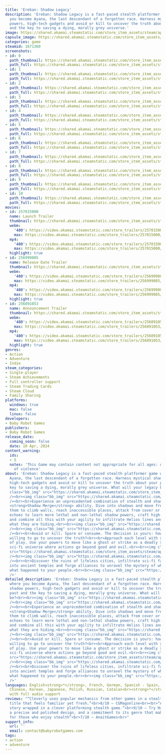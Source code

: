```yaml
---
title: 'Ereban: Shadow Legacy'
description: 'Ereban: Shadow Legacy is a fast-paced stealth platformer game where
  you become Ayana, the last descendant of a forgotten race. Harness mystical shadow
  powers, high-tech gadgets and avoid or kill to uncover the truth about your past
  and the key to saving a dying, morally grey universe.'
image: https://shared.akamai.steamstatic.com/store_item_assets/steam/apps/1671360/header.jpg?t=1733394762
capsule_image: https://shared.akamai.steamstatic.com/store_item_assets/steam/apps/1671360/capsule_231x87.jpg?t=1733394762
categories: game
steamid: 1671360
screenshots:
- id: 0
  path_thumbnail: https://shared.akamai.steamstatic.com/store_item_assets/steam/apps/1671360/ss_a5880be3879b0df8a23de4f4f97b9fa60cdebba2.600x338.jpg?t=1733394762
  path_full: https://shared.akamai.steamstatic.com/store_item_assets/steam/apps/1671360/ss_a5880be3879b0df8a23de4f4f97b9fa60cdebba2.1920x1080.jpg?t=1733394762
- id: 1
  path_thumbnail: https://shared.akamai.steamstatic.com/store_item_assets/steam/apps/1671360/ss_5078829cffdf48ffc10d7d435b1de33fa134afb1.600x338.jpg?t=1733394762
  path_full: https://shared.akamai.steamstatic.com/store_item_assets/steam/apps/1671360/ss_5078829cffdf48ffc10d7d435b1de33fa134afb1.1920x1080.jpg?t=1733394762
- id: 2
  path_thumbnail: https://shared.akamai.steamstatic.com/store_item_assets/steam/apps/1671360/ss_8f0eb27e11618e7e2ffe72c9f094dc72c65ec065.600x338.jpg?t=1733394762
  path_full: https://shared.akamai.steamstatic.com/store_item_assets/steam/apps/1671360/ss_8f0eb27e11618e7e2ffe72c9f094dc72c65ec065.1920x1080.jpg?t=1733394762
- id: 3
  path_thumbnail: https://shared.akamai.steamstatic.com/store_item_assets/steam/apps/1671360/ss_f67feac0291523ea3b6c458c979d0f6b15475299.600x338.jpg?t=1733394762
  path_full: https://shared.akamai.steamstatic.com/store_item_assets/steam/apps/1671360/ss_f67feac0291523ea3b6c458c979d0f6b15475299.1920x1080.jpg?t=1733394762
- id: 4
  path_thumbnail: https://shared.akamai.steamstatic.com/store_item_assets/steam/apps/1671360/ss_6366efd27a5b9d9401846d061f8fcec14ab1b5e6.600x338.jpg?t=1733394762
  path_full: https://shared.akamai.steamstatic.com/store_item_assets/steam/apps/1671360/ss_6366efd27a5b9d9401846d061f8fcec14ab1b5e6.1920x1080.jpg?t=1733394762
- id: 5
  path_thumbnail: https://shared.akamai.steamstatic.com/store_item_assets/steam/apps/1671360/ss_dbd130e5c9dbb3e85a22ef4b556c4d6275d7beb6.600x338.jpg?t=1733394762
  path_full: https://shared.akamai.steamstatic.com/store_item_assets/steam/apps/1671360/ss_dbd130e5c9dbb3e85a22ef4b556c4d6275d7beb6.1920x1080.jpg?t=1733394762
- id: 6
  path_thumbnail: https://shared.akamai.steamstatic.com/store_item_assets/steam/apps/1671360/ss_b6ce8d5499914e1ffc2e0dcaed3652625f9f2388.600x338.jpg?t=1733394762
  path_full: https://shared.akamai.steamstatic.com/store_item_assets/steam/apps/1671360/ss_b6ce8d5499914e1ffc2e0dcaed3652625f9f2388.1920x1080.jpg?t=1733394762
- id: 7
  path_thumbnail: https://shared.akamai.steamstatic.com/store_item_assets/steam/apps/1671360/ss_8fce33ab29105615bc6ce1bf42385338d20d9a43.600x338.jpg?t=1733394762
  path_full: https://shared.akamai.steamstatic.com/store_item_assets/steam/apps/1671360/ss_8fce33ab29105615bc6ce1bf42385338d20d9a43.1920x1080.jpg?t=1733394762
- id: 8
  path_thumbnail: https://shared.akamai.steamstatic.com/store_item_assets/steam/apps/1671360/ss_b171b1bdab4a7a43b0d9dce10e4f4168360c5c9e.600x338.jpg?t=1733394762
  path_full: https://shared.akamai.steamstatic.com/store_item_assets/steam/apps/1671360/ss_b171b1bdab4a7a43b0d9dce10e4f4168360c5c9e.1920x1080.jpg?t=1733394762
- id: 9
  path_thumbnail: https://shared.akamai.steamstatic.com/store_item_assets/steam/apps/1671360/ss_9df3dfe1a99331317e2f3e36bf60c839670d9ee5.600x338.jpg?t=1733394762
  path_full: https://shared.akamai.steamstatic.com/store_item_assets/steam/apps/1671360/ss_9df3dfe1a99331317e2f3e36bf60c839670d9ee5.1920x1080.jpg?t=1733394762
- id: 10
  path_thumbnail: https://shared.akamai.steamstatic.com/store_item_assets/steam/apps/1671360/ss_2d163e60458c8d6502ce7aa3b89a3f759977e431.600x338.jpg?t=1733394762
  path_full: https://shared.akamai.steamstatic.com/store_item_assets/steam/apps/1671360/ss_2d163e60458c8d6502ce7aa3b89a3f759977e431.1920x1080.jpg?t=1733394762
movies:
- id: 257015000
  name: Launch Trailer
  thumbnail: https://shared.akamai.steamstatic.com/store_item_assets/steam/apps/257015000/movie.293x165.jpg?t=1712756763
  webm:
    '480': https://video.akamai.steamstatic.com/store_trailers/257015000/movie480_vp9.webm?t=1712756763
    max: https://video.akamai.steamstatic.com/store_trailers/257015000/movie_max_vp9.webm?t=1712756763
  mp4:
    '480': https://video.akamai.steamstatic.com/store_trailers/257015000/movie480.mp4?t=1712756763
    max: https://video.akamai.steamstatic.com/store_trailers/257015000/movie_max.mp4?t=1712756763
  highlight: true
- id: 256999085
  name: Release Date Trailer
  thumbnail: https://shared.akamai.steamstatic.com/store_item_assets/steam/apps/256999085/movie.293x165.jpg?t=1710355694
  webm:
    '480': https://video.akamai.steamstatic.com/store_trailers/256999085/movie480_vp9.webm?t=1710355694
    max: https://video.akamai.steamstatic.com/store_trailers/256999085/movie_max_vp9.webm?t=1710355694
  mp4:
    '480': https://video.akamai.steamstatic.com/store_trailers/256999085/movie480.mp4?t=1710355694
    max: https://video.akamai.steamstatic.com/store_trailers/256999085/movie_max.mp4?t=1710355694
  highlight: true
- id: 256891053
  name: Announcement Trailer
  thumbnail: https://shared.akamai.steamstatic.com/store_item_assets/steam/apps/256891053/movie.293x165.jpg?t=1706805692
  webm:
    '480': https://video.akamai.steamstatic.com/store_trailers/256891053/movie480_vp9.webm?t=1706805692
    max: https://video.akamai.steamstatic.com/store_trailers/256891053/movie_max_vp9.webm?t=1706805692
  mp4:
    '480': https://video.akamai.steamstatic.com/store_trailers/256891053/movie480.mp4?t=1706805692
    max: https://video.akamai.steamstatic.com/store_trailers/256891053/movie_max.mp4?t=1706805692
  highlight: true
genres:
- Action
- Adventure
- Indie
steam_categories:
- Single-player
- Steam Achievements
- Full controller support
- Steam Trading Cards
- Steam Cloud
- Family Sharing
platforms:
  windows: true
  mac: false
  linux: false
developers:
- Baby Robot Games
publishers:
- Baby Robot Games
release_date:
  coming_soon: false
  date: 10 Apr, 2024
content_warning:
  ids:
  - 5
  notes: 'This Game may contain content not appropriate for all ages: occasional use
    of violence'
about: 'Ereban: Shadow Legacy is a fast-paced stealth platformer game where you become
  Ayana, the last descendant of a forgotten race. Harness mystical shadow powers,
  high-tech gadgets and avoid or kill to uncover the truth about your past and the
  key to saving a dying, morally grey universe. What will your legacy be?<br><br><img
  class="bb_img" src="https://shared.akamai.steamstatic.com/store_item_assets/steam/apps/1671360/extras/st_1_oneShadows.png?t=1733394762"
  /><br><img class="bb_img" src="https://shared.akamai.steamstatic.com/store_item_assets/steam/apps/1671360/extras/1SM.gif?t=1733394762"
  /><br><br>Experience an unprecedented combination of stealth and shadows with the
  <strong>Shadow Merge</strong> ability. Dive into shadows and move freely through
  them to climb walls, reach inaccessible places, attack from cover or advance unseen.<br><br>Absorb
  echoes to learn more lethal and non-lethal shadow powers, craft high-tech gadgets,
  and combine all this with your agility to infiltrate Helios lines and investigate
  what they are hiding.<br><br><img class="bb_img" src="https://shared.akamai.steamstatic.com/store_item_assets/steam/apps/1671360/extras/st_3_yourWay.png?t=1733394762"
  /><br><img class="bb_img" src="https://shared.akamai.steamstatic.com/store_item_assets/steam/apps/1671360/extras/2WAY.gif?t=1733394762"
  /><br><br>Avoid or kill. Spare or consume. The decision is yours: how far are you
  willing to go to uncover the truth?<br><br>Approach each level with your own style
  of play. Use your powers to move like a ghost or strike as a deadly shadow in this
  sci-fi universe where actions go beyond good and evil.<br><br><img class="bb_img"
  src="https://shared.akamai.steamstatic.com/store_item_assets/steam/apps/1671360/extras/st_5_explore.png?t=1733394762"
  /><br><img class="bb_img" src="https://shared.akamai.steamstatic.com/store_item_assets/steam/apps/1671360/extras/3WORLD.gif?t=1733394762"
  /><br><br>Discover the ruins of lifeless cities, infiltrate sci-fi facilities carved
  into ancient temples and forge alliances to unravel the mystery of who you are and
  what happened to your people.<br><br><img class="bb_img" src="https://shared.akamai.steamstatic.com/store_item_assets/steam/apps/1671360/extras/separator_light.png?t=1733394762"
  />'
detailed_description: 'Ereban: Shadow Legacy is a fast-paced stealth platformer game
  where you become Ayana, the last descendant of a forgotten race. Harness mystical
  shadow powers, high-tech gadgets and avoid or kill to uncover the truth about your
  past and the key to saving a dying, morally grey universe. What will your legacy
  be?<br><br><img class="bb_img" src="https://shared.akamai.steamstatic.com/store_item_assets/steam/apps/1671360/extras/st_1_oneShadows.png?t=1733394762"
  /><br><img class="bb_img" src="https://shared.akamai.steamstatic.com/store_item_assets/steam/apps/1671360/extras/1SM.gif?t=1733394762"
  /><br><br>Experience an unprecedented combination of stealth and shadows with the
  <strong>Shadow Merge</strong> ability. Dive into shadows and move freely through
  them to climb walls, reach inaccessible places, attack from cover or advance unseen.<br><br>Absorb
  echoes to learn more lethal and non-lethal shadow powers, craft high-tech gadgets,
  and combine all this with your agility to infiltrate Helios lines and investigate
  what they are hiding.<br><br><img class="bb_img" src="https://shared.akamai.steamstatic.com/store_item_assets/steam/apps/1671360/extras/st_3_yourWay.png?t=1733394762"
  /><br><img class="bb_img" src="https://shared.akamai.steamstatic.com/store_item_assets/steam/apps/1671360/extras/2WAY.gif?t=1733394762"
  /><br><br>Avoid or kill. Spare or consume. The decision is yours: how far are you
  willing to go to uncover the truth?<br><br>Approach each level with your own style
  of play. Use your powers to move like a ghost or strike as a deadly shadow in this
  sci-fi universe where actions go beyond good and evil.<br><br><img class="bb_img"
  src="https://shared.akamai.steamstatic.com/store_item_assets/steam/apps/1671360/extras/st_5_explore.png?t=1733394762"
  /><br><img class="bb_img" src="https://shared.akamai.steamstatic.com/store_item_assets/steam/apps/1671360/extras/3WORLD.gif?t=1733394762"
  /><br><br>Discover the ruins of lifeless cities, infiltrate sci-fi facilities carved
  into ancient temples and forge alliances to unravel the mystery of who you are and
  what happened to your people.<br><br><img class="bb_img" src="https://shared.akamai.steamstatic.com/store_item_assets/steam/apps/1671360/extras/separator_light.png?t=1733394762"
  />'
languages: English<strong>*</strong>, French, German, Spanish - Spain, Simplified
  Chinese, Korean, Japanese, Polish, Russian, Catalan<br><strong>*</strong>languages
  with full audio support
reviews: "“Cleverly uses popular mechanics from other games in a stealth adventure
  title that feels familiar yet fresh.”<br>8/10 – CGMagonline<br><br>“An excellent
  story wrapped in a clever platforming stealth game.”<br>9/10 – Try Hard Guides<br><br>“With
  a precise and polished design, and a commitment to its genre that makes it a joy
  for those who enjoy stealth”<br>7/10 – AnaitGames<br>"
support_info:
  url: ''
  email: contact@babyrobotgames.com
tags:
- action
- adventure
---
```


